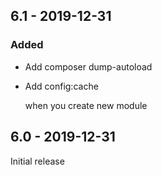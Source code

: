 
## 6.1 - 2019-12-31

### Added

- Add composer dump-autoload
- Add config:cache 

    when you create new module

## 6.0 - 2019-12-31

Initial release
